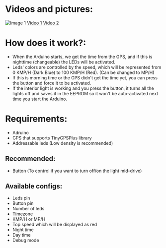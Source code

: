 # Videos and pictures:

![Image 1](https://i.imgur.com/eiqfxVu.jpg)
[Video 1](https://www.youtube.com/watch?v=nSZqGfcXmYQ)
[Video 2](https://www.youtube.com/watch?v=1BGZK5MtQjw)

# How does it work?:

- When the Arduino starts, we get the time from the GPS, and if this is nighttime (changeable) the LEDs will be activated.
- Leds' colors are controlled by the speed, which will be represented from 0 KMP/H (Dark Blue) to 100 KMP/H (Red).
(Can be changed to MP/H)
- If this is morning time or the GPS didn't get the time yet, you can press the button and force it to be activated.
- If the interior light is working and you press the button, it turns all the lights off and saves it in the EEPROM so it won't be auto-activated next time you start the Arduino.


# Requirements:
- Adruino
- GPS that supports TinyGPSPlus library
- Addressable leds (Low density is recommended)

## Recommended:

- Button (To control if you want to turn off/on the light mid-drive)

## Available configs:
- Leds pin
- Button pin
- Number of leds
- Timezone
- KMP/H or MP/H
- Top speed which will be displayed as red
- Night time
- Day time
- Debug mode
